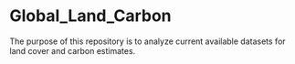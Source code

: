 # Global_Land_Carbon
The purpose of this repository is to analyze current available datasets for land cover and carbon estimates.
